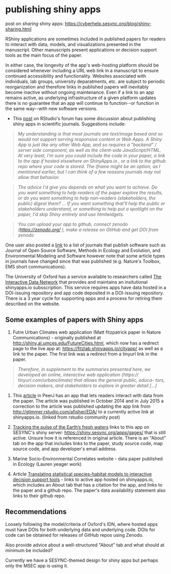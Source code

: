 # publishing shiny apps

post on *sharing* shiny apps: https://cyberhelp.sesync.org/blog/shiny-sharing.html

RShiny applications are sometimes included in published papers for readers to interact with data, models, and visualizations presented in the manuscript. Other manuscripts present applications or decision support tools as the main focus of the paper. 

In either case, the longevity of the app's web-hosting platform should be considered whenever including a URL web link in a manuscript to ensure continued accessibility and functionality. Websites associated with individuals, lab groups, university deparatments, etc. are subject to periodic reorganization and therefore links in published papers will inevitably become inactive without ongoing maintenance. Even if a link to an app remains active, as underlying infrastructure of a given platform updates there is no guarantee that an app will continue to function--or function in the same way--with new software versions. 

* This [post](https://community.rstudio.com/t/can-i-publish-a-shiny-app-in-a-scientific-journal-how-where/6306/3
) on RStudio's forum has some discussion about publishing shiny apps in scientific journals. Suggestions include:

> *My understanding is that most journals are text/image based and so would not support serving responsive content or Web Apps. A Shiny App is just like any other Web App, and so requires a "backend" / server side component, as well as the client-side JavaScript/HTML. At very least, I'm sure you could include the code in your paper, a link to the app if hosted elsewhere on ShinyApps.io , or a link to the github repo where your code is stored. The iframe might be an option, as I mentioned earlier, but I can think of a few reasons journals may not allow that behavior.*

> *The advice I'd give you depends on what you want to achieve. Do you want something to help readers of the paper explore the results, or do you want something to help non-readers (stakeholders, the public) digest them? ... If you want something that'll help the public or stakeholders understand, or something to help put a spotlight on the paper, I'd skip Shiny entirely and use htmlwidgets.* 

> *You can upload your app to github, connect zenodo (https://zenodo.org/ ), make a release on GtiHub and get DOI from zenodo*

One user also posted a [link](https://www.software.ac.uk/which-journals-should-i-publish-my-software) to a list of journals that publish software such as Journal of Open Source Software, Methods in Ecology and Evolution, and Environmental Modeling and Software however note that some article types in journals have changed since that was published (e.g. Nature's Toolbox, EMS short communications).

The University of Oxford has a service available to researchers called [The Interactive Data Network](https://oxshef.github.io/oxshef_shiny/idn_info.html) that provides and maintains an insitutional shinyapps.io subsscription. This service requires apps have data hosted in a DOI-issuing repository and app code deposited in a DOI-issuing repository. There is a 3 year cycle for supporting apps and a process for retiring them described on the website. 

## Some examples of papers with Shiny apps

1. Futre Urban Climates web application (Matt fitzpatrick paper in Nature Communications) - originally published at http://shiny.al.umces.edu/FutureCities.html, which now has a redirect page to the live app at: https://fitzlab.shinyapps.io/cityapp/ as well as a link to the paper. The first link was a redirect from a tinyurl link in the paper. 

> *Therefore, in supplement to the summaries presented here, we developed an online, interactive web application (https:// tinyurl.com/urbanclimate) that allows the general public, educa- tors, decision makers, and stakeholders to explore in greater detail [...]*


1. This [article](https://peerj.com/articles/589/) in PeerJ has an app that lets readers interact with data from the paper. The article was published in October 2014 and in July 2015 a correction to the article was published updating the app link from http://glimmer.rstudio.com/afisher/EDA/ to a currently active link at shinyapps.io. (linked from rstudio community post)

1. [Tracking the pulse of the Earth’s fresh waters](https://www-nature-com.proxy-um.researchport.umd.edu/articles/s41893-018-0047-7) links to this app on SESYNC's shiny server: https://shiny.sesync.org/apps/gages/ that is still active. Unsure how it is referenced in original article. There is an "About" tab on the app that includes links to the paper, study source code, map source code, and app developer's email address. 

1. Marine Socio-Environmental Correlates website - data paper published in Ecology (Lauren yeager work)

1. Article [Translating statistical species-habitat models to interactive decision support tools](https://journals.plos.org/plosone/article?id=10.1371/journal.pone.0188244) - links to active app hosted on shinyapps.io, which includes an About tab that has a citation for the app, and links to the paper and a github repo. The paper's data availability statement also links to their github repo. 

## Recommendations

Loosely following the model/criteria of Oxford's IDN, where hosted apps must have DOIs for both underlying data and underlying code. DOIs for code can be obtained for releases of GitHub repos using Zenodo. 

Also provide advice about a well-structured "About" tab and what should at minimum be included? 

Currently we have a SESYNC-themed design for shiny apps but perhaps only the MSEC app is using it.  

